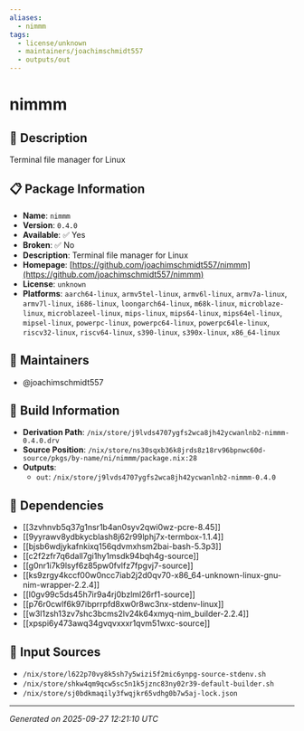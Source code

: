 ```yaml
---
aliases:
  - nimmm
tags:
  - license/unknown
  - maintainers/joachimschmidt557
  - outputs/out
---
```


# nimmm

## 📝 Description

Terminal file manager for Linux

## 📋 Package Information

- **Name**: `nimmm`
- **Version**: `0.4.0`
- **Available**: ✅ Yes
- **Broken**: ✅ No
- **Description**: Terminal file manager for Linux
- **Homepage**: [https://github.com/joachimschmidt557/nimmm](https://github.com/joachimschmidt557/nimmm)
- **License**: `unknown`
- **Platforms**: `aarch64-linux`, `armv5tel-linux`, `armv6l-linux`, `armv7a-linux`, `armv7l-linux`, `i686-linux`, `loongarch64-linux`, `m68k-linux`, `microblaze-linux`, `microblazeel-linux`, `mips-linux`, `mips64-linux`, `mips64el-linux`, `mipsel-linux`, `powerpc-linux`, `powerpc64-linux`, `powerpc64le-linux`, `riscv32-linux`, `riscv64-linux`, `s390-linux`, `s390x-linux`, `x86_64-linux`
## 👥 Maintainers

- @joachimschmidt557


## 🔧 Build Information

- **Derivation Path**: `/nix/store/j9lvds4707ygfs2wca8jh42ycwanlnb2-nimmm-0.4.0.drv`
- **Source Position**: `/nix/store/ns30sqxb36k8jrds8z18rv96bpnwc60d-source/pkgs/by-name/ni/nimmm/package.nix:28`
- **Outputs**:
  - `out`:  `/nix/store/j9lvds4707ygfs2wca8jh42ycwanlnb2-nimmm-0.4.0`

## 🔗 Dependencies

- [[3zvhnvb5q37g1nsr1b4an0syv2qwi0wz-pcre-8.45]]
- [[9yyrawv8ydbkycblash8j62r99lphj7x-termbox-1.1.4]]
- [[bjsb6wdjykafnkixq156qdvmxhsm2bai-bash-5.3p3]]
- [[c2f2zfr7q6dall7gi1hy1msdk94bqh4g-source]]
- [[g0nr1i7k9lsyf6z85pw0fvlfz7fpgvj7-source]]
- [[ks9zrgy4kccf00w0ncc7iab2j2d0qv70-x86_64-unknown-linux-gnu-nim-wrapper-2.2.4]]
- [[l0gv99c5ds45h7ir9a4rj0bzlml26rf1-source]]
- [[p76r0cwlf6k97ibprrpfd8xw0r8wc3nx-stdenv-linux]]
- [[w3l1zsh13zv7shc3bcms2lv24k64xmyq-nim_builder-2.2.4]]
- [[xpspi6y473awq34gvqvxxxr1qvm51wxc-source]]

## 📁 Input Sources

- `/nix/store/l622p70vy8k5sh7y5wizi5f2mic6ynpg-source-stdenv.sh`
- `/nix/store/shkw4qm9qcw5sc5n1k5jznc83ny02r39-default-builder.sh`
- `/nix/store/sj0bdkmaqily3fwqjkr65vdhg0b7w5aj-lock.json`

---
*Generated on 2025-09-27 12:21:10 UTC*
